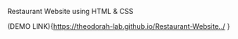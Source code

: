 Restaurant Website using HTML & CSS


(DEMO LINK){https://theodorah-lab.github.io/Restaurant-Website../ }
